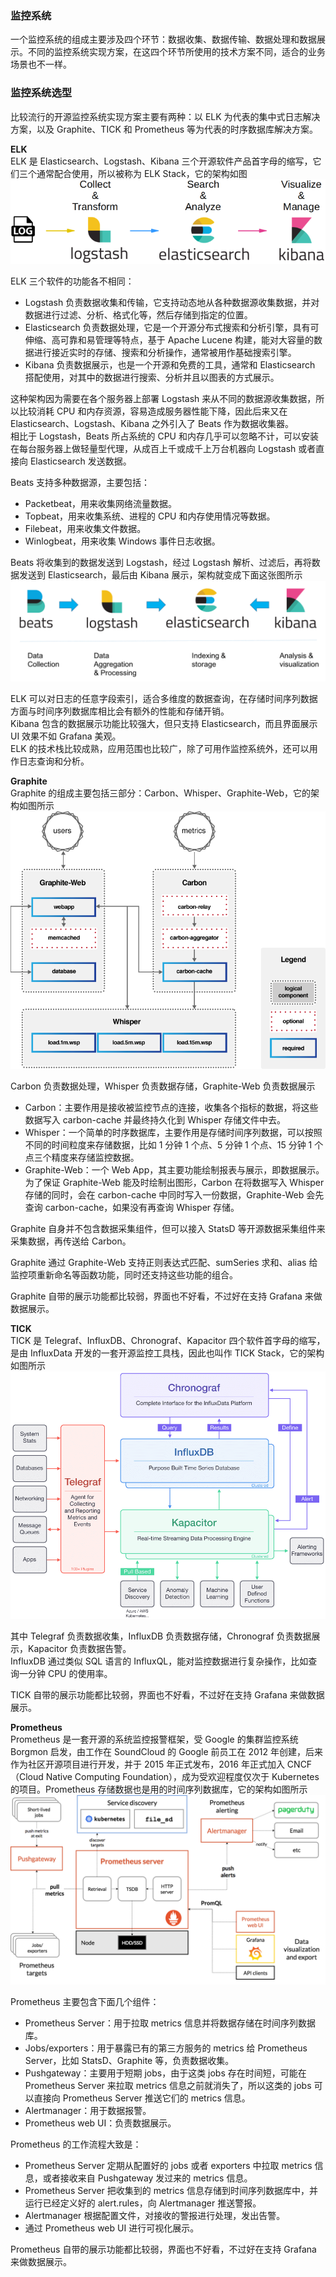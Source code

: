 
### 监控系统
一个监控系统的组成主要涉及四个环节：数据收集、数据传输、数据处理和数据展示。不同的监控系统实现方案，在这四个环节所使用的技术方案不同，适合的业务场景也不一样。  

### 监控系统选型
比较流行的开源监控系统实现方案主要有两种：以 ELK 为代表的集中式日志解决方案，以及 Graphite、TICK 和 Prometheus 等为代表的时序数据库解决方案。

**ELK**  
ELK 是 Elasticsearch、Logstash、Kibana 三个开源软件产品首字母的缩写，它们三个通常配合使用，所以被称为 ELK Stack，它的架构如图  
![ELK 架构](../images/elk-architecture.png)  

ELK 三个软件的功能各不相同：  

- Logstash 负责数据收集和传输，它支持动态地从各种数据源收集数据，并对数据进行过滤、分析、格式化等，然后存储到指定的位置。
- Elasticsearch 负责数据处理，它是一个开源分布式搜索和分析引擎，具有可伸缩、高可靠和易管理等特点，基于 Apache Lucene 构建，能对大容量的数据进行接近实时的存储、搜索和分析操作，通常被用作基础搜索引擎。
- Kibana 负责数据展示，也是一个开源和免费的工具，通常和 Elasticsearch 搭配使用，对其中的数据进行搜索、分析并且以图表的方式展示。

这种架构因为需要在各个服务器上部署 Logstash 来从不同的数据源收集数据，所以比较消耗 CPU 和内存资源，容易造成服务器性能下降，因此后来又在 Elasticsearch、Logstash、Kibana 之外引入了 Beats 作为数据收集器。  
相比于 Logstash，Beats 所占系统的 CPU 和内存几乎可以忽略不计，可以安装在每台服务器上做轻量型代理，从成百上千或成千上万台机器向 Logstash 或者直接向 Elasticsearch 发送数据。  

Beats 支持多种数据源，主要包括：  

- Packetbeat，用来收集网络流量数据。
- Topbeat，用来收集系统、进程的 CPU 和内存使用情况等数据。
- Filebeat，用来收集文件数据。
- Winlogbeat，用来收集 Windows 事件日志收据。

Beats 将收集到的数据发送到 Logstash，经过 Logstash 解析、过滤后，再将数据发送到 Elasticsearch，最后由 Kibana 展示，架构就变成下面这张图所示  
![新型 ELK 架构](../images/new-elk-architecture.png)  

ELK 可以对日志的任意字段索引，适合多维度的数据查询，在存储时间序列数据方面与时间序列数据库相比会有额外的性能和存储开销。  
Kibana 包含的数据展示功能比较强大，但只支持 Elasticsearch，而且界面展示 UI 效果不如 Grafana 美观。  
ELK 的技术栈比较成熟，应用范围也比较广，除了可用作监控系统外，还可以用作日志查询和分析。  

**Graphite**  
Graphite 的组成主要包括三部分：Carbon、Whisper、Graphite-Web，它的架构如图所示  
![Graphite 架构](../images/graphite-architecture.png)  

Carbon 负责数据处理，Whisper 负责数据存储，Graphite-Web 负责数据展示

- Carbon：主要作用是接收被监控节点的连接，收集各个指标的数据，将这些数据写入 carbon-cache 并最终持久化到 Whisper 存储文件中去。
- Whisper：一个简单的时序数据库，主要作用是存储时间序列数据，可以按照不同的时间粒度来存储数据，比如 1 分钟 1 个点、5 分钟 1 个点、15 分钟 1 个点三个精度来存储监控数据。
- Graphite-Web：一个 Web App，其主要功能绘制报表与展示，即数据展示。为了保证 Graphite-Web 能及时绘制出图形，Carbon 在将数据写入 Whisper 存储的同时，会在 carbon-cache 中同时写入一份数据，Graphite-Web 会先查询 carbon-cache，如果没有再查询 Whisper 存储。

Graphite 自身并不包含数据采集组件，但可以接入 StatsD 等开源数据采集组件来采集数据，再传送给 Carbon。  

Graphite 通过 Graphite-Web 支持正则表达式匹配、sumSeries 求和、alias 给监控项重新命名等函数功能，同时还支持这些功能的组合。  

Graphite 自带的展示功能都比较弱，界面也不好看，不过好在支持 Grafana 来做数据展示。

**TICK**  
TICK 是 Telegraf、InfluxDB、Chronograf、Kapacitor 四个软件首字母的缩写，是由 InfluxData 开发的一套开源监控工具栈，因此也叫作 TICK Stack，它的架构如图所示  
![TICK 架构](../images/tick-architecture.png)  

其中 Telegraf 负责数据收集，InfluxDB 负责数据存储，Chronograf 负责数据展示，Kapacitor 负责数据告警。  
InfluxDB 通过类似 SQL 语言的 InfluxQL，能对监控数据进行复杂操作，比如查询一分钟 CPU 的使用率。  

TICK 自带的展示功能都比较弱，界面也不好看，不过好在支持 Grafana 来做数据展示。

**Prometheus**  
Prometheus 是一套开源的系统监控报警框架，受 Google 的集群监控系统 Borgmon 启发，由工作在 SoundCloud 的 Google 前员工在 2012 年创建，后来作为社区开源项目进行开发，并于 2015 年正式发布，2016 年正式加入 CNCF（Cloud Native Computing Foundation），成为受欢迎程度仅次于 Kubernetes 的项目。Prometheus 存储数据也是用的时间序列数据库，它的架构如图所示  
![Prometheus 架构](../images/prometheus-architecture.png)  

Prometheus 主要包含下面几个组件：  

- Prometheus Server：用于拉取 metrics 信息并将数据存储在时间序列数据库。
- Jobs/exporters：用于暴露已有的第三方服务的 metrics 给 Prometheus Server，比如 StatsD、Graphite 等，负责数据收集。
- Pushgateway：主要用于短期 jobs，由于这类 jobs 存在时间短，可能在 Prometheus Server 来拉取 metrics 信息之前就消失了，所以这类的 jobs 可以直接向 Prometheus Server 推送它们的 metrics 信息。
- Alertmanager：用于数据报警。
- Prometheus web UI：负责数据展示。

Prometheus 的工作流程大致是：  

- Prometheus Server 定期从配置好的 jobs 或者 exporters 中拉取 metrics 信息，或者接收来自 Pushgateway 发过来的 metrics 信息。  
- Prometheus Server 把收集到的 metrics 信息存储到时间序列数据库中，并运行已经定义好的 alert.rules，向 Alertmanager 推送警报。
- Alertmanager 根据配置文件，对接收的警报进行处理，发出告警。
- 通过 Prometheus web UI 进行可视化展示。  

Prometheus 自带的展示功能都比较弱，界面也不好看，不过好在支持 Grafana 来做数据展示。
